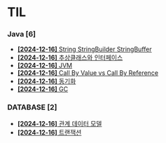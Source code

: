 # TIL
 
### Java [6]
- [**[2024-12-16]**  String StringBuilder StringBuffer](https://github.com/A-lass/TIL/blob/main/Java/String_StringBuilder_StringBuffer.md)
- [**[2024-12-16]**  추상클래스와 인터페이스](https://github.com/A-lass/TIL/blob/main/Java/추상클래스와_인터페이스.md)
- [**[2024-12-16]**  JVM](https://github.com/A-lass/TIL/blob/main/Java/JVM.md)
- [**[2024-12-16]**  Call By Value vs Call By Reference](https://github.com/A-lass/TIL/blob/main/Java/Call_By_Value_vs_Call_By_Reference.md)
- [**[2024-12-16]**  동기화](https://github.com/A-lass/TIL/blob/main/Java/동기화.md)
- [**[2024-12-16]**  GC](https://github.com/A-lass/TIL/blob/main/Java/GC.md)
### DATABASE [2]
- [**[2024-12-16]**  관계 데이터 모델](https://github.com/A-lass/TIL/blob/main/DATABASE/관계_데이터_모델.md)
- [**[2024-12-16]**  트랜잭션](https://github.com/A-lass/TIL/blob/main/DATABASE/트랜잭션.md)

